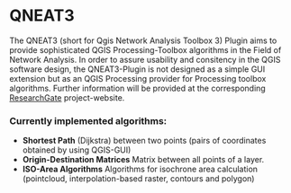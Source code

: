 # QNEAT3

The QNEAT3 (short for Qgis Network Analysis Toolbox 3) Plugin aims to provide sophisticated QGIS Processing-Toolbox algorithms in the Field of Network Analysis. In order to assure usability and consitency in the QGIS software design, the QNEAT3-Plugin is not designed as a simple GUI extension but as an QGIS Processing provider for Processing toolbox algorithms. Further information will be provided at the corresponding [ResearchGate](https://www.researchgate.net/project/Design-of-advanced-network-analysis-algorithms-for-the-QGIS-processing-library) project-website.

### Currently implemented algorithms:
- **Shortest Path** (Dijkstra) between two points (pairs of coordinates obtained by using QGIS-GUI)
- **Origin-Destination Matrices** Matrix between all points of a layer.
- **ISO-Area Algorithms** Algorithms for isochrone area calculation (pointcloud, interpolation-based raster, contours and polygon)